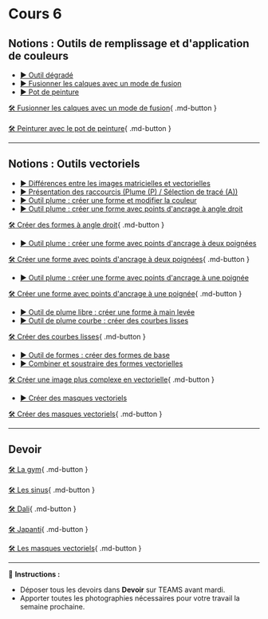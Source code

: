# Cours 6

## Notions : Outils de remplissage et d'application de couleurs

* [▶️ Outil dégradé](https://cmontmorency365-my.sharepoint.com/:v:/g/personal/flpilote_cmontmorency_qc_ca/ETI21UOhr3lHrulnzpmdzOABFfTSXIJEb3ccDoYg4R7QwA?e=QDc8CR)  
* [▶️ Fusionner les calques avec un mode de fusion](https://cmontmorency365-my.sharepoint.com/:v:/r/personal/flpilote_cmontmorency_qc_ca/Documents/01_cours/01_college/cours_illustration/cours_04_06_photoshop/12_outils_degrade_blending_pot_peinture/03_fusionner_avec_mode_fusion.mov?csf=1&web=1&e=imMdG7)  
* [▶️ Pot de peinture](https://cmontmorency365-my.sharepoint.com/:v:/r/personal/flpilote_cmontmorency_qc_ca/Documents/01_cours/01_college/cours_illustration/cours_04_06_photoshop/12_outils_degrade_blending_pot_peinture/04_pot_peinture.mov?csf=1&web=1&e=h0STlX)  

[🛠️ Fusionner les calques avec un mode de fusion](./exercices_photoshop/12_Mode_de_fusion.md){ .md-button } <br>  
[🛠️ Peinturer avec le pot de peinture](./exercices_photoshop/12_Peinturer_avec_le_pot_de_peinture.md){ .md-button } <br>  

---

## Notions : Outils vectoriels

* [▶️ Différences entre les images matricielles et vectorielles](https://cmontmorency365-my.sharepoint.com/:v:/g/personal/flpilote_cmontmorency_qc_ca/EYqtrIluJABDvwv_L1ysV18Bkba0IWUN2zhP10JSMoG8Ag?e=woEVoj)  
* [▶️ Présentation des raccourcis (Plume (P) / Sélection de tracé (A))](https://cmontmorency365-my.sharepoint.com/:v:/g/personal/flpilote_cmontmorency_qc_ca/ETZGGcIDLWhHrYJ-T2Lkg3wBDZCCGv22Bw2XF2xQwFb2Gg?e=sbzlsg)  
* [▶️ Outil plume : créer une forme et modifier la couleur](https://cmontmorency365-my.sharepoint.com/:v:/g/personal/flpilote_cmontmorency_qc_ca/EQO7FUrlWbVHj3aYJYq2BB4BK6jLA9eVawnLQKkfeqL-vA?e=UDwcVv)  
* [▶️ Outil plume : créer une forme avec points d'ancrage à angle droit](https://cmontmorency365-my.sharepoint.com/:v:/r/personal/flpilote_cmontmorency_qc_ca/Documents/01_cours/01_college/cours_illustration/cours_04_06_photoshop/14_outils_vecteurs/videos_explicatifs/05_ligne_droites.mov?csf=1&web=1&e=0bRyma)  

[🛠️ Créer des formes à angle droit](./exercices_photoshop/14_vecteur_angle_droit.md){ .md-button } <br>  

* [▶️ Outil plume : créer une forme avec points d'ancrage à deux poignées](https://cmontmorency365-my.sharepoint.com/:v:/g/personal/flpilote_cmontmorency_qc_ca/EQUSfqgn9V5Gjzza6OfKu3oBVX6E3eoq9bgtoF3lzNuusA?e=UM5Ust)  

[🛠️ Créer une forme avec points d'ancrage à deux poignées](./exercices_photoshop/14_vecteur_deux_poignees.md){ .md-button } <br>  

* [▶️ Outil plume : créer une forme avec points d'ancrage à une poignée](https://cmontmorency365-my.sharepoint.com/:v:/g/personal/flpilote_cmontmorency_qc_ca/Eb65s1th8U9FoGBpmu9yTToB_45yfkIM7UVjm99n67PRDg?e=9YvnBA)  

[🛠️ Créer une forme avec points d'ancrage à une poignée](./exercices_photoshop/14_vecteur_une_poignee.md){ .md-button } <br>  

* [▶️ Outil de plume libre : créer une forme à main levée](https://cmontmorency365-my.sharepoint.com/:v:/g/personal/flpilote_cmontmorency_qc_ca/EbBC0cDYpOBGmPmA3qaxqrIBFGD0bkkLnJ1zvzlHQFr3Rw?e=7LQZ68)  
* [▶️ Outil de plume courbe : créer des courbes lisses](https://cmontmorency365-my.sharepoint.com/:v:/g/personal/flpilote_cmontmorency_qc_ca/EdkhBVH5d7tIpCDFSbal0gIB3b_N0qd_TmzJWNZ0DS0o7Q?e=mZI4lj)  

[🛠️ Créer des courbes lisses](./exercices_photoshop/14_vecteur_courbe.md){ .md-button } <br>  

* [▶️ Outil de formes : créer des formes de base](https://cmontmorency365-my.sharepoint.com/:v:/g/personal/flpilote_cmontmorency_qc_ca/EYJNUp8MqYlMs16Z_V7YpSUB8ZVSWRoF-xP_D1Z2hW5MWA?e=BbWWWG)  
* [▶️ Combiner et soustraire des formes vectorielles](https://cmontmorency365-my.sharepoint.com/:v:/g/personal/flpilote_cmontmorency_qc_ca/EdeqgT2QzypEgK_g4y4zG5ABUiaBufO1IYy8zgEnXOpJ5w?e=JXJ3K7)  

[🛠️ Créer une image plus complexe en vectorielle](./exercices_photoshop/14_vecteur_avance.md){ .md-button } <br>  

* [▶️ Créer des masques vectoriels](https://cmontmorency365-my.sharepoint.com/:v:/g/personal/flpilote_cmontmorency_qc_ca/EfFRExMlbkhBjYGdJ6y9eP0BVo1WPaMu7w6b_9BN9JSlrg?e=0vDvAn)  

[🛠️ Créer des masques vectoriels](./exercices_photoshop/14_vecteur_masque.md){ .md-button } <br>  

---

## Devoir

[🛠️ La gym](./devoirs_photoshop/vecteur_gym.md){ .md-button } <br>  
[🛠️ Les sinus](./devoirs_photoshop/vecteur_sinus.md){ .md-button } <br>  
<!-- [🛠️ L'éléphant](./devoirs_photoshop/vecteur_elephant.md){ .md-button } <br> -->
[🛠️ Dali](./devoirs_photoshop/vecteur_dali.md){ .md-button } <br>  
[🛠️ Japanti](./devoirs_photoshop/vecteur_japanti.md){ .md-button } <br>  
<!-- [🛠️ Le Bauhaus](./devoirs_photoshop/vecteur_bauhaus.md){ .md-button } <br> -->
[🛠️ Les masques vectoriels](https://cmontmorency365-my.sharepoint.com/:f:/g/personal/flpilote_cmontmorency_qc_ca/EpBjhXOwFLhAoOYwEEnfcjgBzVxx2OL5sTtmcUPoHJrU4A?e=B92tl9){ .md-button } <br>  

---

📌 **Instructions :**  
- Déposer tous les devoirs dans **Devoir** sur TEAMS avant mardi.  
- Apporter toutes les photographies nécessaires pour votre travail la semaine prochaine.  
